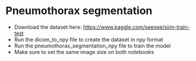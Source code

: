 # Pneumothorax segmentation

- Download the dataset here: https://www.kaggle.com/seesee/siim-train-test
- Run the dicom_to_npy file to create the dataset in npy format 
- Run the pneumothorax_segmentation_npy file to train the model
- Make sure to set the same image size on both notebooks 
